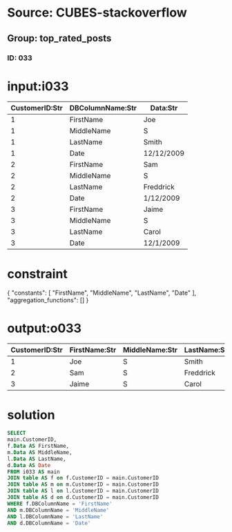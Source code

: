 # Source: CUBES-stackoverflow
## Group: top_rated_posts
### ID: 033

# input:i033

| CustomerID:Str | DBColumnName:Str | Data:Str |
|---|---|---|
| 1 | FirstName | Joe |
| 1 | MiddleName | S |
| 1 | LastName | Smith |
| 1 | Date | 12/12/2009 |
| 2 | FirstName | Sam |
| 2 | MiddleName | S |
| 2 | LastName | Freddrick |
| 2 | Date | 1/12/2009 |
| 3 | FirstName | Jaime |
| 3 | MiddleName | S |
| 3 | LastName | Carol |
| 3 | Date | 12/1/2009 |

# constraint

{
  "constants": [
    "FirstName",
    "MiddleName",
    "LastName",
    "Date"
  ],
  "aggregation_functions": []
}

# output:o033

| CustomerID:Str | FirstName:Str | MiddleName:Str | LastName:Str | Date:Str |
|---|---|---|---|---|
| 1 | Joe | S | Smith | 12/12/2009 |
| 2 | Sam | S | Freddrick | 1/12/2009 |
| 3 | Jaime | S | Carol | 12/1/2009 |

# solution

```sql
SELECT
main.CustomerID,
f.Data AS FirstName,
m.Data AS MiddleName,
l.Data AS LastName,
d.Data AS Date
FROM i033 AS main
JOIN table AS f on f.CustomerID = main.CustomerID
JOIN table AS m on m.CustomerID = main.CustomerID
JOIN table AS l on l.CustomerID = main.CustomerID
JOIN table AS d on d.CustomerID = main.CustomerID
WHERE f.DBColumnName = 'FirstName'
AND m.DBColumnName = 'MiddleName'
AND l.DBColumnName = 'LastName'
AND d.DBColumnName = 'Date'
```
